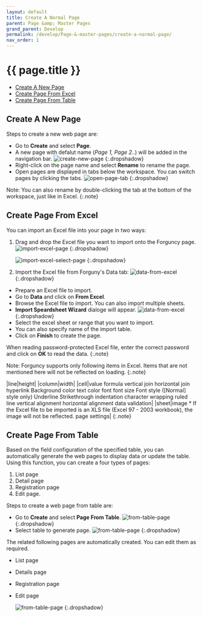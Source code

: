 ```yaml
---
layout: default
title: Create A Normal Page
parent: Page &amp; Master Pages
grand_parent: Develop
permalink: /develop/Page-&-master-pages/create-a-normal-page/
nav_order: 1
---
```


# {{ page.title }}

- [Create A New Page](#create-a-new-page)
- [Create Page From Excel](#create-page-from-excel)
- [Create Page From Table](#create-page-from-table)

## Create A New Page

Steps to create a new web page are:
- Go to **Create** and select **Page**.
- A new page with defalut name (*Page 1, Page 2..*) will be added in the navigation bar. 
![create-new-page](/assets/images/product-images/create-normal-page.png)
{:.dropshadow}
- Right-click on the page name and select **Rename** to rename the page.
- Open pages are displayed in tabs below the workspace. You can switch pages by clicking the tabs.
![open-page-tab](/assets/images/product-images/open-page-tab.png)
{:.dropshadow}

Note: You can also rename by double-clicking the tab at the bottom of the workspace, just like in Excel.
{:.note}

## Create Page From Excel

You can import an Excel file into your page in two ways:

1. Drag and drop the Excel file you want to import onto the Forguncy page.
    ![import-excel-page](/assets/images/product-images/import-excel-page.png)
    {:.dropshadow}

    ![import-excel-select-page](/assets/images/product-images/import-excel-select-page.png)
    {:.dropshadow}
2. Import the Excel file from Forguny's Data tab:
    ![data-from-excel](/assets/images/product-images/data-from-excel.png)
    {:.dropshadow}
- Prepare an Excel file to import.
- Go to **Data** and click on **From Excel**.
- Browse the Excel file to import. You can also import multiple sheets.
- **Import Speardsheet Wizard** dialoge will appear.
    ![data-from-excel](/assets/images/product-images/import-spreadsheet-wizard.png)
    {:.dropshadow}
- Select the excel sheet or range that you want to import.
- You can also specify name of the import table.
- Click on **Finish** to create the page.

When reading password-protected Excel file, enter the correct password and click on **OK** to read the data.
{:.note}

Note: Forguncy supports only following items in Excel. Items that are not mentioned here will not be reflected on loading.
{:.note}

|line|height|
|column|width|
|cell|value formula vertical join horizontal join hyperlink Background color text color font font size Font style ([Normal] style only) Underline Strikethrough indentation character wrapping ruled line vertical alignment horizontal alignment data validation|
|sheet|image * If the Excel file to be imported is an XLS file (Excel 97 - 2003 workbook), the image will not be reflected. page settings|
{:.note}

## Create Page From Table

Based on the field configuration of the specified table, you can automatically generate the web pages to display data or update the table.
Using this function, you can create a four types of pages: 
1. List page
2. Detail page
3. Registration page
4. Edit page.
<!-- For tables with detail tables in master-detail relationships, detail list views are auto-generated on detail pages, registration pages, and edit pages. You can edit and drag items on the edit page and the details list view on the registration page. 

Note: If the table from which the page is generated has the following fields, by assigning the field types to different types , images and attachments can be displayed, or user account information can be separated into individual fields. You can 
{:.note}
- There is a string type field that holds the full path of the attached file and image file in the external database table
- An external database table has a String type field that holds user account information
{:.note} -->

Steps to create a web page from table are:

- Go to **Create** and select **Page From Table**.
    ![from-table-page](/assets/images/product-images/from-table-page.png)
    {:.dropshadow}
- Select table to generate page.
    ![from-table-page](/assets/images/product-images/from-table-created-page.png)
    {:.dropshadow}

<!-- Note: To generate the "Register" and "Edit" pages as one common page, check "Generate registration and update as one page".
{:.note} -->

The related following pages are automatically created. You can edit them as required.
- List page
- Details page
- Registration page
- Edit page

    ![from-table-page](/assets/images/product-images/from-table-created-page-2.png)
    {:.dropshadow}
